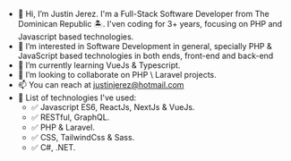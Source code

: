 - 👋 Hi, I’m Justin Jerez. I'm a Full-Stack Software Developer from The Dominican Republic 🏝️. I'ven coding for 3+ years, focusing on PHP and Javascript based technologies.
- 👀 I’m interested in Software Development in general, specially PHP & JavaScript based technologies in both ends, front-end and back-end
- 🌱 I’m currently learning VueJs & Typescript.
- 💞️ I’m looking to collaborate on PHP \ Laravel projects.
- 📫 You can reach at justinjerez@hotmail.com
- 📃 List of technologies I've used:
  - ✅ Javascript ES6, ReactJs, NextJs & VueJs.
  - ✅ RESTful, GraphQL.
  - ✅ PHP & Laravel.
  - ✅ CSS, TailwindCss & Sass.
  - ✅ C#, .NET.
